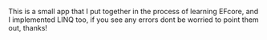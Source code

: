 This is a small app that I put together in the process of learning EFcore, and I implemented LINQ too, if you see any errors dont be worried to point them out, thanks!

